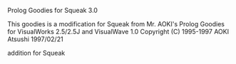 Prolog
Goodies for Squeak 3.0

This goodies is a modification for Squeak from Mr. AOKI's
Prolog
Goodies for VisualWorks 2.5/2.5J and VisualWave 1.0
Copyright (C) 1995-1997 AOKI Atsushi
1997/02/21

addition for Squeak
